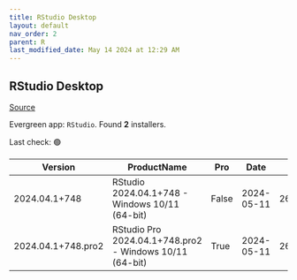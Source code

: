 ```yaml
---
title: RStudio Desktop
layout: default
nav_order: 2
parent: R
last_modified_date: May 14 2024 at 12:29 AM
---
```


## RStudio Desktop

[Source](https://posit.co/products/open-source/rstudio/)

Evergreen app: `RStudio`. Found **2** installers.

Last check: 🟢

| Version            | ProductName                                             | Pro   | Date       | Size      | Sha256                                                           | Type | URI                                                                                                                                                                    |
| ------------------ | ------------------------------------------------------- | ----- | ---------- | --------- | ---------------------------------------------------------------- | ---- | ---------------------------------------------------------------------------------------------------------------------------------------------------------------------- |
| 2024.04.1+748      | RStudio 2024.04.1+748 - Windows 10/11 (64-bit)          | False | 2024-05-11 | 263066928 | 44c8797c11e21f1654be196bc9b89785849e3819db171cb6134dfbd3af87c74f | exe  | [https://download1.rstudio.org/electron/windows/RStudio-2024.04.1-748.exe](https://download1.rstudio.org/electron/windows/RStudio-2024.04.1-748.exe)                   |
| 2024.04.1+748.pro2 | RStudio Pro 2024.04.1+748.pro2 - Windows 10/11 (64-bit) | True  | 2024-05-11 | 267632032 | bb747e4aed985c4139ed21f737ff3b674da35c9712ead2e523b46f2e21239b2d | exe  | [https://download1.rstudio.org/electron/windows/RStudio-pro-2024.04.1-748.pro2.exe](https://download1.rstudio.org/electron/windows/RStudio-pro-2024.04.1-748.pro2.exe) |
